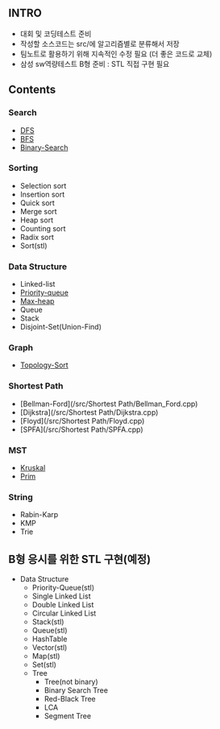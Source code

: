 ## INTRO

- 대회 및 코딩테스트 준비
- 작성할 소스코드는 src/에 알고리즘별로 분류해서 저장
- 팀노트로 활용하기 위해 지속적인 수정 필요 (더 좋은 코드로 교체)
- 삼성 sw역량테스트 B형 준비 : STL 직접 구현 필요

## Contents

### Search

- [DFS](/src/Search/dfs.cpp)
- [BFS](/src/Search/bfs.cpp)
- [Binary-Search](/src/Search/bs.cpp)

### Sorting

- Selection sort
- Insertion sort
- Quick sort
- Merge sort
- Heap sort
- Counting sort
- Radix sort
- Sort(stl)

### Data Structure

- Linked-list
- [Priority-queue](/src/Data_Structure/priority_queue.cpp)
- [Max-heap](/src/Data_Structure/Max_heap.cpp)
- Queue
- Stack
- Disjoint-Set(Union-Find)

### Graph

- [Topology-Sort](/src/Graph/TopologySort.cpp)

### Shortest Path

- [Bellman-Ford](/src/Shortest Path/Bellman_Ford.cpp)
- [Dijkstra](/src/Shortest Path/Dijkstra.cpp)
- [Floyd](/src/Shortest Path/Floyd.cpp)
- [SPFA](/src/Shortest Path/SPFA.cpp)

### MST

- [Kruskal](/src/MST/Kruskal.cpp)
- [Prim](/src/MST/Prim.cpp)

### String

- Rabin-Karp
- KMP
- Trie

## B형 응시를 위한 STL 구현(예정)

- Data Structure
  - Priority-Queue(stl)
  - Single Linked List
  - Double Linked List
  - Circular Linked List
  - Stack(stl)
  - Queue(stl)
  - HashTable
  - Vector(stl)
  - Map(stl)
  - Set(stl)
  - Tree
    - Tree(not binary)
    - Binary Search Tree
    - Red-Black Tree
    - LCA
    - Segment Tree
